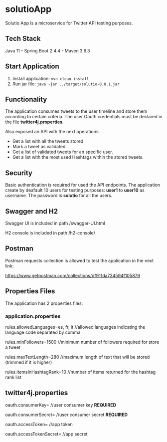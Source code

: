 # solutioApp
Solutio App is a microservice for Twitter API testing purposes. 

## Tech Stack
Java 11 - Spring Boot 2.4.4 - Maven 3.6.3

## Start Application
1. Install application: ```mvn clean install```
2. Run jar file: ```java -jar ../target/solutio-0.0.1.jar```

## Functionality
The application consumes tweets to the user timeline and store them according to certain criteria.
The user Oauth credentials must be declared in the file **twitter4j.properties**.

Also exposed an API with the next operations:
* Get a list with all the tweets stored.
* Mark a tweet as validated.
* Get a list of validated tweets for an specific user.
* Get a list with the most used Hashtags within the stored tweets.

## Security
Basic authentication is required for used the API endpoints.
The application create by deafault 10 users for testing purposes: **user1** to **user10** as username.
The password is **solutio** for all the users.

## Swagger and H2
Swagger UI is included in path /swagger-UI.html

H2 console is included in path /h2-console/

## Postman
Postman requests collection is allowed to test the application in the next link:

https://www.getpostman.com/collections/df911da734594f105879

## Properties Files
The application has 2 properties files:
### application.properties
rules.allowedLanguages=es, fr, it //allowed languages indicating the language code separated by comma

rules.minFollowers=1500 //minimum number of followers required for store a tweet

rules.maxTextLength=280 //maximum length of text that will be stored (trimmed if it is higher)

rules.itemsInHashtagRank=10 //number of items returned for the hashtag rank list
## twitter4j.properties
oauth.consumerKey= //user consumer key **REQUIRED**

oauth.consumerSecret= //user consumer secret **REQUIRED**

oauth.accessToken= //app token 

oauth.accessTokenSecret= //app secret
